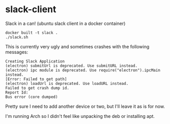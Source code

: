 # slack-client
Slack in a can! (ubuntu slack client in a docker container)

```
docker built -t slack .
./slack.sh
```

This is currently very ugly and sometimes crashes with the following messages:
```
Creating Slack Application
(electron) submitUrl is deprecated. Use submitURL instead.
(electron) ipc module is deprecated. Use require("electron").ipcMain instead.
[Error: Failed to get path]
(electron) loadUrl is deprecated. Use loadURL instead.
Failed to get crash dump id.
Report Id: 
Bus error (core dumped)
```

Pretty sure I need to add another device or two, but I'll leave it as is for now.

I'm running Arch so I didn't feel like unpacking the deb or installing apt.
